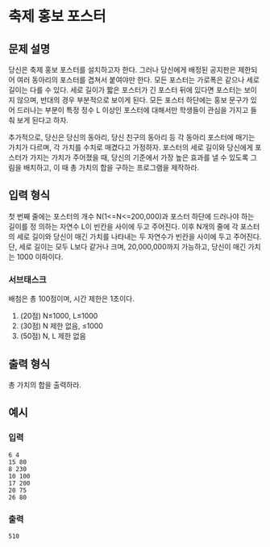 # 축제 홍보 포스터
## 문제 설명

 당신은 축제 홍보 포스터를 설치하고자 한다. 그러나 당신에게 배정된 공지판은 제한되어 여러 동아리의 포스터를 겹쳐서 붙여야만 한다. 모든 포스터는 가로폭은 같으나 세로 길이는 다를 수 있다. 세로 길이가 짧은 포스터가 긴 포스터 뒤에 있다면 포스터는 보이지 않으며, 반대의 경우 부분적으로 보이게 된다. 모든 포스터 하단에는 홍보 문구가 있어 드러나는 부분이 특정 정수 L 이상인 포스터에 대해서만 학생들이 관심을 가지고 들춰 보게 된다고 하자. 
 
 추가적으로, 당신은 당신의 동아리, 당신 친구의 동아리 등 각 동아리 포스터에 매기는 가치가 다르며, 각 가치를 수치로 매겼다고 가정하자. 포스터의 세로 길이와 당신에게 포스터가 가지는 가치가 주어졌을 때, 당신의 기준에서 가장 높은 효과를 낼 수 있도록 그림을 배치하고, 이 때 총 가치의 합을 구하는 프로그램을 제작하라. 

## 입력 형식

첫 번째 줄에는 포스터의 개수 N(1<=N<=200,000)과 포스터 하단에 드러나야 하는 길이를 정 의하는 자연수 L이 빈칸을 사이에 두고 주어진다. 이후 N개의 줄에 각 포스터의 세로 길이와 당신이 매긴 가치를 나타내는 두 자연수가 빈칸을 사이에 두고 주어진다. 단, 세로 길이는 모두 L보다 같거나 크며, 20,000,000까지 가능하고, 당신이 매긴 가치는 1000 이하이다. 

### 서브태스크

배첨은 총 100점이며, 시간 제한은 1초이다.
1. (20점) N≤1000, L≤1000
2. (30점) N 제한 없음, ≤1000
3. (50점) N, L 제한 없음

## 출력 형식

총 가치의 합을 출력하라.

## 예시
### 입력
````
6 4
15 80
8 230
10 100
17 200
20 75
26 80
````
### 출력
````
510
````
